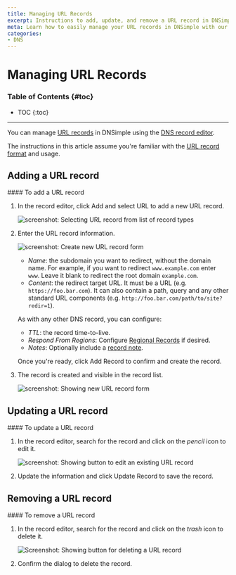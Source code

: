 ```yaml
---
title: Managing URL Records
excerpt: Instructions to add, update, and remove a URL record in DNSimple.
meta: Learn how to easily manage your URL records in DNSimple with our step-by-step guide. Add, update, or remove records to optimize your domain's performance.
categories:
- DNS
---
```


# Managing URL Records

### Table of Contents {#toc}

* TOC
{:toc}

---

You can manage [URL records](/articles/url-record) in DNSimple using the [DNS record editor](/articles/record-editor).

The instructions in this article assume you're familiar with the [URL record format](/articles/url-record#record-format) and usage.


## Adding a URL record

<div class="section-steps" markdown="1">
#### To add a URL record

1.  In the record editor, click <label>Add</label> and select <label>URL</label> to add a new URL record.

    ![screenshot: Selecting URL record from list of record types](/files/record-url-create-select.png)

1.  Enter the URL record information.

    ![screenshot: Create new URL record form](/files/record-url-create-new.png)

    - _Name_: the subdomain you want to redirect, without the domain name. For example, if you want to redirect `www.example.com` enter `www`. Leave it blank to redirect the root domain `example.com`.
    - _Content_: the redirect target URL. It must be a URL (e.g. `https://foo.bar.com`). It can also contain a path, query and any other standard URL components (e.g. `http://foo.bar.com/path/to/site?redir=1`).

    As with any other DNS record, you can configure:

    - _TTL_: the record time-to-live.
    - _Respond From Regions_: Configure [Regional Records](/articles/regional-records/) if desired.
    - _Notes_: Optionally include a [record note](/articles/record-notes/).

    Once you're ready, click <label>Add Record</label> to confirm and create the record.

1.  The record is created and visible in the record list.

    ![screenshot: Showing new URL record form](/files/record-url-item.png)

</div>


## Updating a URL record

<div class="section-steps" markdown="1">
#### To update a URL record

1.  In the record editor, search for the record and click on the _pencil_ icon to edit it.

    ![screenshot: Showing button to edit an existing URL record](/files/record-url-item-edit.png)

1.  Update the information and click <label>Update Record</label> to save the record.
</div>


## Removing a URL record

<div class="section-steps" markdown="1">
#### To remove a URL record

1.  In the record editor, search for the record and click on the _trash_ icon to delete it.

    ![Screenshot: Showing button for deleting a URL record](/files/record-url-item-delete.png)

1.  Confirm the dialog to delete the record.
</div>
